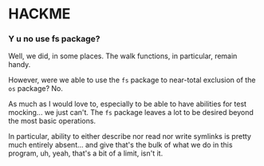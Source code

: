 HACKME
======

### Y u no use fs package?

Well, we did, in some places.  The walk functions, in particular, remain handy.

However, were we able to use the `fs` package to near-total exclusion of the `os` package?  No.

As much as I would love to, especially to be able to have abilities for test mocking... we just can't.
The `fs` package leaves a lot to be desired beyond the most basic operations.

In particular, ability to either describe nor read nor write symlinks is pretty much entirely absent...
and give that's the bulk of what we do in this program, uh, yeah, that's a bit of a limit, isn't it.
